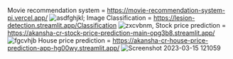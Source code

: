 Movie recommendation system = https://movie-recommendation-system-pi.vercel.app/
![asdfghjkl;](https://user-images.githubusercontent.com/73830381/225228144-cc063fff-5e41-4550-807b-7fbc93b012c8.png)
Image Classification = https://lesion-detection.streamlit.app/Classification
![zxcvbnm,](https://user-images.githubusercontent.com/73830381/225229521-8119e281-5c2b-4da4-bc68-7373bc2eb2bf.png)
Stock price prediction = https://akansha-cr-stock-price-prediction-main-opg3b8.streamlit.app/
![fgcvhjb](https://user-images.githubusercontent.com/73830381/225230860-11f42a3b-6d02-4898-a09b-605fb5c82733.png)
House price prediction = https://akansha-cr-house-price-prediction-app-hg00wy.streamlit.app/
![Screenshot 2023-03-15 121059](https://user-images.githubusercontent.com/73830381/225227786-1ab94c7a-3f6f-4a2c-b714-2c612aac1160.png)
